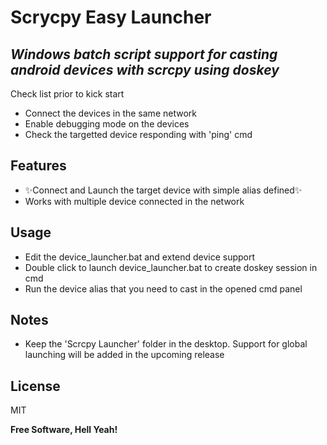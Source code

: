 # Scrycpy Easy Launcher
## _Windows batch script support for casting android devices with scrcpy using doskey_

Check list prior to kick start

- Connect the devices in the same network  
- Enable debugging mode on the devices
- Check the targetted device responding with 'ping' cmd

## Features

- ✨Connect and Launch the target device with simple alias defined✨
- Works with multiple device connected in the network

## Usage

* Edit the device_launcher.bat and extend device support
* Double click to launch device_launcher.bat to create doskey session in cmd
* Run the device alias that you need to cast in the opened cmd panel

## Notes
* Keep the 'Scrcpy Launcher' folder in the desktop. Support for global launching will be added in the upcoming release

## License

MIT

**Free Software, Hell Yeah!**

